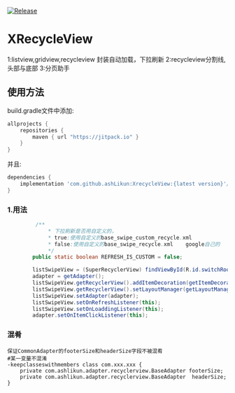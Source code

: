 
[![Release](https://jitpack.io/v/ashLikun/XRecycleView.svg)](https://jitpack.io/#ashLikun/XRecycleView)

# **XRecycleView**
1:listview,gridview,recycleview  封装自动加载，下拉刷新
2:recycleview分割线,头部与底部
3:分页助手
## 使用方法

build.gradle文件中添加:
```gradle
allprojects {
    repositories {
        maven { url "https://jitpack.io" }
    }
}
```
并且:

```gradle
dependencies {
    implementation 'com.github.ashLikun:XrecycleView:{latest version}'//XRecycleView
}
```
### 1.用法

```java
         /**
             * 下拉刷新是否用自定义的，
             * true:使用自定义的base_swipe_custom_recycle.xml
             * false:使用自定义的base_swipe_recycle.xml    google自己的
             */
        public static boolean REFRESH_IS_CUSTOM = false;

        listSwipeView = (SuperRecyclerView) findViewById(R.id.switchRoot);
        adapter = getAdapter();
        listSwipeView.getRecyclerView().addItemDecoration(getItemDecoration());
        listSwipeView.getRecyclerView().setLayoutManager(getLayoutManager());
        listSwipeView.setAdapter(adapter);
        listSwipeView.setOnRefreshListener(this);
        listSwipeView.setOnLoaddingListener(this);
        adapter.setOnItemClickListener(this);
```

### 混肴
    保证CommonAdapter的footerSize和headerSize字段不被混肴
    #某一变量不混淆
    -keepclasseswithmembers class com.xxx.xxx {
        private com.ashlikun.adapter.recyclerview.BaseAdapter footerSize;
        private com.ashlikun.adapter.recyclerview.BaseAdapter  headerSize;
    }

